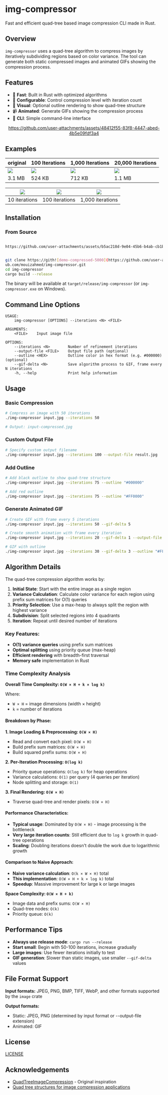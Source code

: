 # img-compressor

Fast and efficient quad-tree based image compression CLI made in Rust.

## Overview

`img-compressor` uses a quad-tree algorithm to compress images by iteratively subdividing regions based on color variance. The tool can generate both static compressed images and animated GIFs showing the compression process.

## Features

- 🚀 **Fast**: Built in Rust with optimized algorithms
- 🎯 **Configurable**: Control compression level with iteration count
- 🎨 **Visual**: Optional outline rendering to show quad-tree structure  
- 📹 **Animated**: Generate GIFs showing the compression process
- 🔧 **CLI**: Simple command-line interface

<div align="center">

https://github.com/user-attachments/assets/48412f55-83f8-4447-abed-4b5e09fdf3a4

</div>    

## Examples

|original | 100 Iterations           | 1,000 Iterations          | 20,000 Iterations          |
| ------------------------ | ------------------------ | ------------------------- | -------------------------- |
| ![](images/example1/cat.jpg) | ![](images/example1/cat-compressed-100.jpg)  | ![](images/example1/cat-compressed-1000.jpg)  | ![](images/example1/cat-compressed-20000.jpg)  |
| 3.1 MB | 524 KB | 712 KB | 1.1 MB |

| ![](images/example1/cat-compressed-10-outline.jpg) | ![](images/example1/cat-compressed-100-outline.jpg) | ![](images/example1/cat-compressed-1000-outline.jpg) |
| :---: | :---: | :---: |
| 10 iterations | 100 iterations | 1,000 iterations |

## Installation

### From Source
```bash

https://github.com/user-attachments/assets/b5ac218d-9e04-45b6-b4ab-cb1b01f47f4b


git clone https://gith![demo-compressed-5000](https://github.com/user-attachments/assets/ece30e66-ed83-433d-9c11-fc01351e9316)
ub.com/mouizahmed/img-compressor.git
cd img-compressor
cargo build --release
```

The binary will be available at `target/release/img-compressor` (or `img-compressor.exe` on Windows).

## Command Line Options

```
USAGE:
    img-compressor [OPTIONS] --iterations <N> <FILE>

ARGUMENTS:
    <FILE>    Input image file

OPTIONS:
    --iterations <N>        Number of refinement iterations
    --output-file <FILE>    Output file path (optional)
    --outline <HEX>         Outline color in hex format (e.g. #000000) (optional)
    --gif-delta <N>         Save algorithm process to GIF, frame every N iterations
    -h, --help              Print help information
```

## Usage

### Basic Compression
```bash
# Compress an image with 50 iterations
./img-compressor input.jpg --iterations 50

# Output: input-compressed.jpg
```

### Custom Output File
```bash
# Specify custom output filename
./img-compressor input.jpg --iterations 100 --output-file result.jpg
```

### Add Outline
```bash
# Add black outline to show quad-tree structure
./img-compressor input.jpg --iterations 75 --outline "#000000"

# Add red outline
./img-compressor input.jpg --iterations 75 --outline "#FF0000"
```

### Generate Animated GIF
```bash
# Create GIF with frame every 5 iterations
./img-compressor input.jpg --iterations 50 --gif-delta 5

# Create smooth animation with frame every iteration
./img-compressor input.jpg --iterations 20 --gif-delta 1 --output-file smooth.gif

# GIF with outline
./img-compressor input.jpg --iterations 30 --gif-delta 3 --outline "#FFFFFF" --output-file outlined.gif
```

## Algorithm Details

The quad-tree compression algorithm works by:

1. **Initial State**: Start with the entire image as a single region
2. **Variance Calculation**: Calculate color variance for each region using prefix sum matrices for O(1) queries
3. **Priority Selection**: Use a max-heap to always split the region with highest variance
4. **Subdivision**: Split selected regions into 4 quadrants
5. **Iteration**: Repeat until desired number of iterations

### Key Features:
- **O(1) variance queries** using prefix sum matrices
- **Optimal splitting** using priority queue (max-heap)
- **Efficient rendering** with breadth-first traversal
- **Memory safe** implementation in Rust

### Time Complexity Analysis

**Overall Time Complexity: `O(W × H + k × log k)`**

Where:
- `W × H` = image dimensions (width × height)
- `k` = number of iterations

#### Breakdown by Phase:

**1. Image Loading & Preprocessing: `O(W × H)`**
- Read and convert each pixel: `O(W × H)`
- Build prefix sum matrices: `O(W × H)`
- Build squared prefix sums: `O(W × H)`

**2. Per-Iteration Processing: `O(log k)`**
- Priority queue operations: `O(log k)` for heap operations
- Variance calculations: `O(1)` per query (4 queries per iteration)
- Node splitting and storage: `O(1)`

**3. Final Rendering: `O(W × H)`**
- Traverse quad-tree and render pixels: `O(W × H)`

#### Performance Characteristics:

- **Typical usage**: Dominated by `O(W × H)` - image processing is the bottleneck
- **Very large iteration counts**: Still efficient due to `log k` growth in quad-tree operations
- **Scaling**: Doubling iterations doesn't double the work due to logarithmic growth

#### Comparison to Naive Approach:
- **Naive variance calculation**: `O(k × W × H)` total
- **This implementation**: `O(W × H + k × log k)` total
- **Speedup**: Massive improvement for large k or large images

**Space Complexity: `O(W × H + k)`**
- Image data and prefix sums: `O(W × H)`
- Quad-tree nodes: `O(k)`
- Priority queue: `O(k)`

## Performance Tips

- **Always use release mode**: `cargo run --release`
- **Start small**: Begin with 50-100 iterations, increase gradually
- **Large images**: Use fewer iterations initially to test
- **GIF generation**: Slower than static images, use smaller `--gif-delta` values

## File Format Support

**Input formats:** JPEG, PNG, BMP, TIFF, WebP, and other formats supported by the `image` crate

**Output formats:** 
- Static: JPEG, PNG (determined by input format or --output-file extension)
- Animated: GIF

## License

[LICENSE](LICENSE)

## Acknowledgements

- [QuadTreeImageCompression](https://github.com/Inspiaaa/QuadTreeImageCompression) - Original inspiration
- [Quad tree structures for image compression applications](https://www.sciencedirect.com/science/article/abs/pii/0306457392900636)
